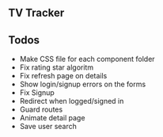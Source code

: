 ## TV Tracker

## Todos
* Make CSS file for each component folder
* Fix rating star algoritm
* Fix refresh page on details
* Show login/signup errors on the forms
* Fix Signup
* Redirect when logged/signed in
* Guard routes
* Animate detail page
* Save user search